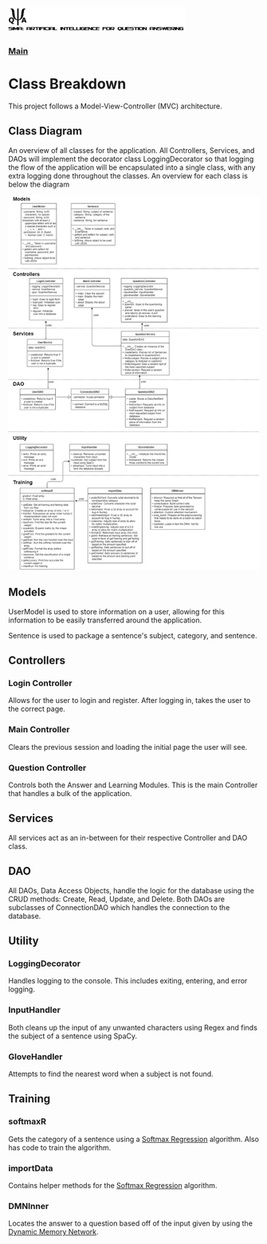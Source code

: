 ![SAI-QA Logo](/Capstone-SAIQA/img/logo.png)
### [Main](/Capstone-SAIQA/README.md)
# Class Breakdown

This project follows a Model-View-Controller (MVC) architecture.

## Class Diagram

An overview of all classes for the application.  All Controllers, Services, and DAOs will implement the decorator class LoggingDecorator so that logging the flow of the application will be encapsulated into a single class, with any extra logging done throughout the classes.  An overview for each class is below the diagram

![Class Diagram](/Capstone-SAIQA/img/Class_Diagrams.png)

## Models

UserModel is used to store information on a user, allowing for this information to be easily transferred around the application.

Sentence is used to package a sentence's subject, category, and sentence.

## Controllers
### Login Controller

Allows for the user to login and register.  After logging in, takes the user to the correct page.

### Main Controller

Clears the previous session and loading the initial page the user will see.

### Question Controller

Controls both the Answer and Learning Modules.  This is the main Controller that handles a bulk of the application.

## Services

All services act as an in-between for their respective Controller and DAO class.

## DAO

All DAOs, Data Access Objects, handle the logic for the database using the CRUD methods: Create, Read, Update, and Delete.  Both DAOs are subclasses of ConnectionDAO which handles the connection to the database.

## Utility
### LoggingDecorator

Handles logging to the console.  This includes exiting, entering, and error logging.

### InputHandler

Both cleans up the input of any unwanted characters using Regex and finds the subject of a sentence using SpaCy.

### GloveHandler

Attempts to find the nearest word when a subject is not found.

## Training
### softmaxR

Gets the category of a sentence using a [Softmax Regression](https://github.com/mark-mo/docs/blob/master/Capstone-SAIQA/docs/MainAlgorithms.md#softmax-regression) algorithm.  Also has code to train the algorithm.

### importData

Contains helper methods for the [Softmax Regression](https://github.com/mark-mo/docs/blob/master/Capstone-SAIQA/docs/MainAlgorithms.md#softmax-regression) algorithm.

### DMNInner

Locates the answer to a question based off of the input given by using the [Dynamic Memory Network](https://github.com/mark-mo/docs/blob/master/Capstone-SAIQA/docs/MainAlgorithms.md#dynamic-memory-network).
